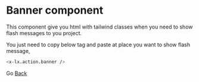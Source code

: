 # Banner component
This component give you html with tailwind classes when you need to show flash messages to you project.


You just need to copy below tag and paste at place you want to show flash message,

```bash
<x-lx.action.banner />
```

Go [Back](../README.md)